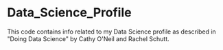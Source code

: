 # Data_Science_Profile
This code contains info related to my Data Science profile as described in "Doing Data Science" by Cathy O'Neil and Rachel Schutt.

